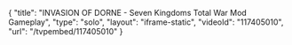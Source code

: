 {
    "title": "INVASION OF DORNE - Seven Kingdoms Total War Mod Gameplay",
    "type": "solo",
    "layout": "iframe-static",
    "videoId": "117405010",
    "url": "\/tvpembed\/117405010"
}